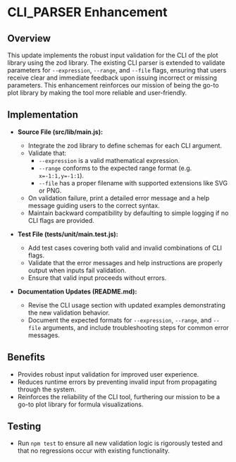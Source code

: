 # CLI_PARSER Enhancement

## Overview
This update implements the robust input validation for the CLI of the plot library using the zod library. The existing CLI parser is extended to validate parameters for `--expression`, `--range`, and `--file` flags, ensuring that users receive clear and immediate feedback upon issuing incorrect or missing parameters. This enhancement reinforces our mission of being the go-to plot library by making the tool more reliable and user-friendly.

## Implementation
- **Source File (src/lib/main.js):**
  - Integrate the zod library to define schemas for each CLI argument.
  - Validate that:
    - `--expression` is a valid mathematical expression.
    - `--range` conforms to the expected range format (e.g. `x=-1:1,y=-1:1`).
    - `--file` has a proper filename with supported extensions like SVG or PNG.
  - On validation failure, print a detailed error message and a help message guiding users to the correct syntax.
  - Maintain backward compatibility by defaulting to simple logging if no CLI flags are provided.

- **Test File (tests/unit/main.test.js):**
  - Add test cases covering both valid and invalid combinations of CLI flags.
  - Validate that the error messages and help instructions are properly output when inputs fail validation.
  - Ensure that valid input proceeds without errors.

- **Documentation Updates (README.md):**
  - Revise the CLI usage section with updated examples demonstrating the new validation behavior. 
  - Document the expected formats for `--expression`, `--range`, and `--file` arguments, and include troubleshooting steps for common error messages.

## Benefits
- Provides robust input validation for improved user experience.
- Reduces runtime errors by preventing invalid input from propagating through the system.
- Reinforces the reliability of the CLI tool, furthering our mission to be a go-to plot library for formula visualizations.

## Testing
- Run `npm test` to ensure all new validation logic is rigorously tested and that no regressions occur with existing functionality.